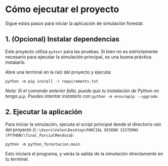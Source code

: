 # Cómo ejecutar el proyecto

Sigue estos pasos para iniciar la aplicación de simulación forestal.

## 1. (Opcional) Instalar dependencias

Este proyecto utiliza `pytest` para las pruebas. Si bien no es estrictamente necesario para ejecutar la simulación principal, es una buena práctica instalarlo.

Abre una terminal en la raíz del proyecto y ejecuta:

```shell
python -m pip install -r requirements.txt
```

*Nota: Si el comando anterior falla, puede que tu instalación de Python no tenga `pip`. Puedes intentar instalarlo con `python -m ensurepip --upgrade`.*

## 2. Ejecutar la aplicación

Para iniciar la simulación, ejecuta el script principal desde el directorio raíz del proyecto (`C:\Users\Valen\Desktop\PARCIAL DISENO SISTEMAS (PYTHON)\final_ParcialMendoza`):

```shell
python -m python_forestacion.main
```

Esto iniciará el programa, y verás la salida de la simulación directamente en tu terminal.
